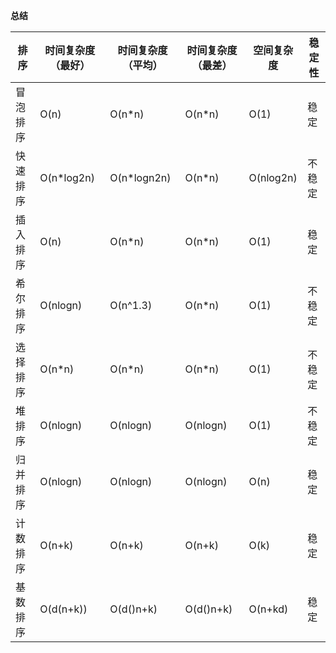 **总结**

排序  |时间复杂度（最好）|时间复杂度（平均）|时间复杂度（最差）|空间复杂度|稳定性
-----|----------------|-----------------|----------------|---------|------
冒泡排序|O(n)|O(n*n)|O(n*n)|O(1)|稳定
快速排序|O(n*log2n)|O(n*logn2n)|O(n*n)|O(nlog2n)|不稳定
插入排序|O(n)|O(n*n)|O(n*n)|O(1)|稳定
希尔排序|O(nlogn)|O(n^1.3)|O(n*n)|O(1)|不稳定
选择排序|O(n*n)|O(n*n)|O(n*n)|O(1)|不稳定
堆排序  |O(nlogn)|O(nlogn)|O(nlogn)|O(1)|不稳定
归并排序|O(nlogn)|O(nlogn)|O(nlogn)|O(n)|稳定
计数排序|O(n+k)|O(n+k)|O(n+k)|O(k)|稳定
基数排序|O(d(n+k))|O(d()n+k)|O(d()n+k)|O(n+kd)|稳定
